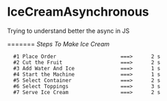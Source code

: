 # IceCreamAsynchronous
Trying to understand better the async in JS


=======
  *Steps To Make Ice Cream*              
   
      #1 Place Order                     ===>      2 s  
      #2 Cut the Fruit                   ===>      2 s                        
      #3 Add Water And Ice               ===>      1 s
      #4 Start the Machine               ===>      1 s
      #5 Select Container                ===>      2 s
      #6 Select Toppings                 ===>      3 s
      #7 Serve Ice Cream                 ===>      2 s

